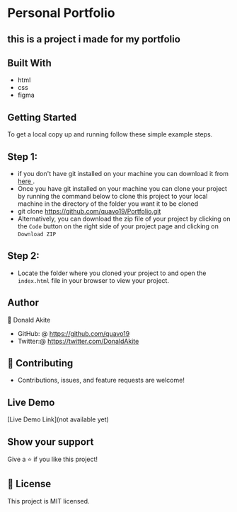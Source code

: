 
# Personal Portfolio 

## this is a project i made for my portfolio

## Built With
- html
- css
- figma

## Getting Started

To get a local copy up and running follow these simple example steps.
## Step 1:
- if you don't have git installed on your machine you can download it from [here ](https://git-scm.com/downloads).
- Once you have git installed on your machine you can clone your project by running the command below to clone this project to your local machine in the directory of the folder you want it to be cloned
- git clone https://github.com/quavo19/Portfolio.git
- Alternatively, you can download the zip file of your project by clicking on the `Code` button on the right side of your project page and clicking on `Download ZIP`

## Step 2: 
- Locate the folder where you cloned your project to and open the `index.html` file in your browser to view your project.


## Author
👤 Donald Akite

- GitHub: @ https://github.com/quavo19
- Twitter:@ https://twitter.com/DonaldAkite

## 🤝 Contributing
- Contributions, issues, and feature requests are welcome!

## Live Demo 

[Live Demo Link](not available yet)

## Show your support
Give a ⭐️ if you like this project!


## 📝 License
This project is MIT licensed.
